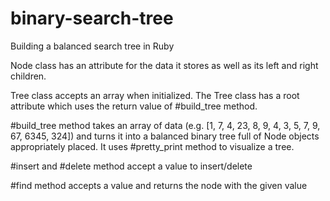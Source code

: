 # binary-search-tree
Building a balanced search tree in Ruby

Node class has an attribute for the data it stores as well as its left and right children.

Tree class accepts an array when initialized. 
The Tree class has a root attribute which uses the return value of #build_tree method.

#build_tree method takes an array of data (e.g. [1, 7, 4, 23, 8, 9, 4, 3, 5, 7, 9, 67, 6345, 324]) 
and turns it into a balanced binary tree full of Node objects appropriately placed.
It uses #pretty_print method to visualize a tree.

#insert and #delete method accept a value to insert/delete

#find method accepts a value and returns the node with the given value